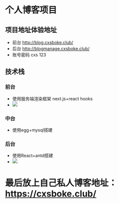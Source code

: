 # 个人博客项目
 ## 项目地址体验地址
 * 前台 http://blog.cxsboke.club/
 * 后台 http://blogmanage.cxsboke.club/
 * 账号密码 cxs 123
 ## 技术栈
 ### 前台
 * 使用服务端渲染框架 next.js+react hooks
 * ![](blog_files/1.jpg)
 ### 中台
 * 使用egg+mysql搭建
 ### 后台
 * 使用React+antd搭建
 * ![](blog_files/2.jpg)
 
  # 最后放上自己私人博客地址：https://cxsboke.club/
